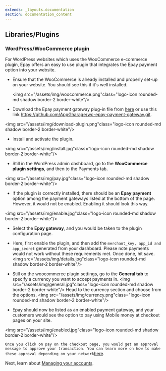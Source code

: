 ```yaml
---
extends: _layouts.documentation
section: documentation_content
---
```


## Libraries/Plugins

### WordPress/WooCommerce plugin

For WordPress websites which uses the WooCommerce e-commerce plugin, Epay offers an easy to use plugin that integrates the Epay payment option into your website. 

* Ensure that the WooCommerce is already installed and properly set-up on your website. You should see this if it's well installed.
  
  <img src="/assets/img/woocommerce.png"class="logo-icon rounded-md shadow border-2 border-white"/>
* Download the Epay payment gateway plug-in file from [here](https://github.com/AppGharage/wc-epay-payment-gateway.git) or use this link https://github.com/AppGharage/wc-epay-payment-gateway.git.

<img src="/assets/img/download-plugin.png"class="logo-icon rounded-md shadow border-2 border-white"/>
* Install and activate the plugin.

<img src="/assets/img/install.jpg"class="logo-icon rounded-md shadow border-2 border-white"/>
* Still in the WordPress admin dashboard, go to the **WooCommerce plugin settings**, and then to the Payments tab.

<img src="/assets/img/pay.jpg"class="logo-icon rounded-md shadow border-2 border-white"/>
* If the plugin is correctly installed, there should be an **Epay payment** option among the payment gateways listed at the bottom of the page. However, it would not be enabled. Enabling it should look this way.

<img src="/assets/img/enable.jpg"class="logo-icon rounded-md shadow border-2 border-white"/>
* Select the **Epay gateway**, and you would be taken to the plugin configuration page.
* Here, first enable the plugin, and then add the `merchant_key, app_id and app_secret` generated from your dashboard. Please note payments would not work without these requirements met. Once done, hit save.
 <img src="/assets/img/details.jpg"class="logo-icon rounded-md shadow border-2 border-white"/>

* Still on the woocommerce plugin settings, go to the **General tab** to specify a currency you want to accept payments in.
 <img src="/assets/img/general.jpg"class="logo-icon rounded-md shadow border-2 border-white"/>
Head to the currency section and choose from the options.
 <img src="/assets/img/currency.png"class="logo-icon rounded-md shadow border-2 border-white"/>

* Epay should now be listed as an enabled payment gateway, and your customers would see the option to pay using Mobile money at checkout pages on your site.

<img src="/assets/img/enabled.jpg"class="logo-icon rounded-md shadow border-2 border-white"/>

 `Once you click on pay on the checkout page, you would get an approval message to approve your transaction. You can learn more on how to make these approval depending on your network`[here](/docs/payment).





Next, learn about [Managing your accounts](/docs/account-management).